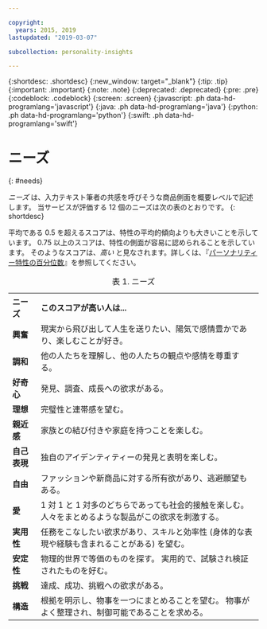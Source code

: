 ```yaml
---

copyright:
  years: 2015, 2019
lastupdated: "2019-03-07"

subcollection: personality-insights

---
```


{:shortdesc: .shortdesc}
{:new_window: target="_blank"}
{:tip: .tip}
{:important: .important}
{:note: .note}
{:deprecated: .deprecated}
{:pre: .pre}
{:codeblock: .codeblock}
{:screen: .screen}
{:javascript: .ph data-hd-programlang='javascript'}
{:java: .ph data-hd-programlang='java'}
{:python: .ph data-hd-programlang='python'}
{:swift: .ph data-hd-programlang='swift'}

# ニーズ
{: #needs}

*ニーズ* は、入力テキスト筆者の共感を呼びそうな商品側面を概要レベルで記述します。 当サービスが評価する 12 個のニーズは次の表のとおりです。
{: shortdesc}

平均である 0.5 を超えるスコアは、特性の平均的傾向よりも大きいことを示しています。 0.75 以上のスコアは、特性の側面が容易に認められることを示しています。 そのようなスコアは、*高い* と見なされます。詳しくは、『[パーソナリティー特性の百分位数](/docs/services/personality-insights?topic=personality-insights-numeric#percentiles)』を参照してください。

<table>
  <caption>表 1. ニーズ</caption>
  <tr>
    <th style="text-align:left">ニーズ</th>
    <th style="text-align:left">このスコアが高い人は...</th>
  </tr>
  <tr>
    <td><strong>興奮</strong></td>
    <td>現実から飛び出して人生を送りたい、陽気で感情豊かであり、楽しむことが好き。</td>
  </tr>
  <tr>
    <td><strong>調和</strong></td>
    <td>他の人たちを理解し、他の人たちの観点や感情を尊重する。</td>
  </tr>
  <tr>
    <td><strong>好奇心</strong></td>
    <td>発見、調査、成長への欲求がある。</td>
  </tr>
  <tr>
    <td><strong>理想</strong></td>
    <td>完璧性と連帯感を望む。</td>
  </tr>
  <tr>
    <td><strong>親近感</strong></td>
    <td>家族との結び付きや家庭を持つことを楽しむ。</td>
  </tr>
  <tr>
    <td><strong>自己表現</strong></td>
    <td>独自のアイデンティティーの発見と表明を楽しむ。</td>
  </tr>
  <tr>
    <td><strong>自由</strong></td>
    <td>ファッションや新商品に対する所有欲があり、逃避願望もある。</td>
  </tr>
  <tr>
    <td><strong>愛</strong></td>
    <td>1 対 1 と 1 対多のどちらであっても社会的接触を楽しむ。 人々をまとめるような製品がこの欲求を刺激する。</td>
  </tr>
  <tr>
    <td><strong>実用性</strong></td>
    <td>任務をこなしたい欲求があり、スキルと効率性 (身体的な表現や経験も含まれることがある) を望む。</td>
  </tr>
  <tr>
    <td><strong>安定性</strong></td>
    <td>物理的世界で等価のものを探す。 実用的で、試験され検証されたものを好む。</td>
  </tr>
  <tr>
    <td><strong>挑戦</strong></td>
    <td>達成、成功、挑戦への欲求がある。</td>
  </tr>
  <tr>
    <td><strong>構造</strong></td>
    <td>根拠を明示し、物事を一つにまとめることを望む。 物事がよく整理され、制御可能であることを求める。</td>
  </tr>
</table>
